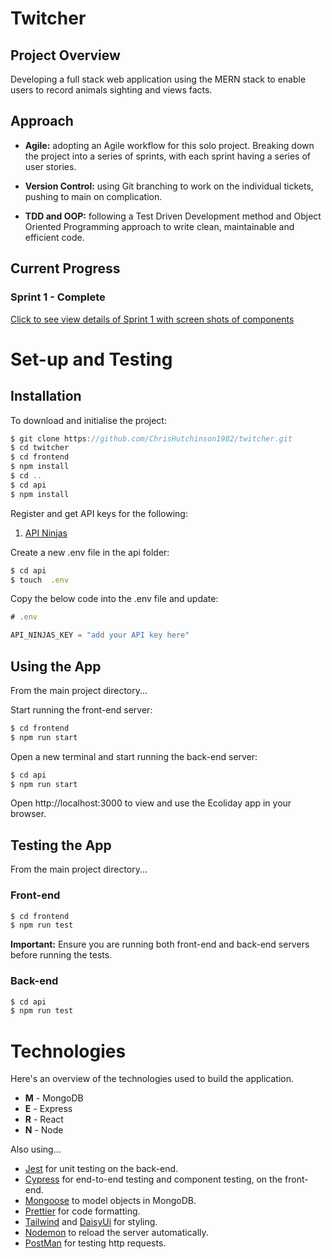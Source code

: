 # Twitcher

## Project Overview

Developing a full stack web application using the MERN stack to enable users to record animals sighting and views facts.

## Approach

- **Agile:** adopting an Agile workflow for this solo project. Breaking down the project into a series of sprints, with each sprint having a series of user stories.

- **Version Control:** using Git branching to work on the individual tickets, pushing to main on complication.

- **TDD and OOP:** following a Test Driven Development method and Object Oriented Programming approach to write clean, maintainable and efficient code.

## Current Progress

### Sprint 1 - Complete

[Click to see view details of Sprint 1 with screen shots of components](docs/sprint1.md)

# Set-up and Testing

## Installation

To download and initialise the project:

```js
$ git clone https://github.com/ChrisHutchinson1982/twitcher.git
$ cd twitcher
$ cd frontend
$ npm install
$ cd ..
$ cd api
$ npm install
```

Register and get API keys for the following:

1. [API Ninjas](https://api-ninjas.com)

Create a new .env file in the api folder:

```js
$ cd api
$ touch  .env
```

Copy the below code into the .env file and update:

```js
# .env

API_NINJAS_KEY = "add your API key here"

```

## Using the App

From the main project directory...

Start running the front-end server:

```js
$ cd frontend
$ npm run start
```

Open a new terminal and start running the back-end server:

```js
$ cd api
$ npm run start
```

Open http://localhost:3000 to view and use the Ecoliday app in your browser.

## Testing the App

From the main project directory...

### Front-end

```js
$ cd frontend
$ npm run test
```

**Important:** Ensure you are running both front-end and back-end servers before running the tests.

### Back-end

```js
$ cd api
$ npm run test
```

# Technologies

Here's an overview of the technologies used to build the application.

- **M** - MongoDB
- **E** - Express
- **R** - React
- **N** - Node

Also using...

- [Jest](https://jestjs.io/) for unit testing on the back-end.
- [Cypress](https://www.cypress.io/) for end-to-end testing and component testing, on the front-end.
- [Mongoose](https://mongoosejs.com) to model objects in MongoDB.
- [Prettier](https://prettier.io) for code formatting.
- [Tailwind](https://tailwindcss.com) and [DaisyUi](https://daisyui.com) for styling.
- [Nodemon](https://nodemon.io/) to reload the server automatically.
- [PostMan](https://www.postman.com) for testing http requests.
